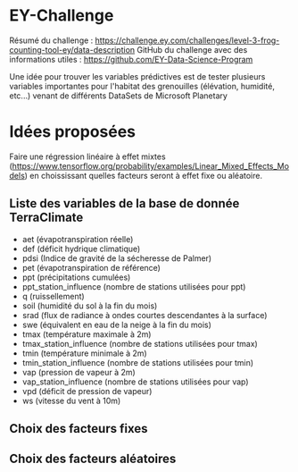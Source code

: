 # EY-Challenge

Résumé du challenge : https://challenge.ey.com/challenges/level-3-frog-counting-tool-ey/data-description
GitHub du challenge avec des informations utiles : https://github.com/EY-Data-Science-Program

Une idée pour trouver les variables prédictives est de tester plusieurs variables importantes pour l'habitat des grenouilles (élévation, humidité, etc...) venant de différents DataSets de Microsoft Planetary

# Idées proposées

Faire une régression linéaire à effet mixtes (https://www.tensorflow.org/probability/examples/Linear_Mixed_Effects_Models) en choississant quelles facteurs seront à effet fixe ou aléatoire.

## Liste des variables de la base de donnée TerraClimate 

- aet (évapotranspiration réelle)
- def (déficit hydrique climatique)
- pdsi (Indice de gravité de la sécheresse de Palmer)
- pet (évapotranspiration de référence)
- ppt (précipitations cumulées)
- ppt_station_influence (nombre de stations utilisées pour ppt)
- q (ruissellement)
- soil (humidité du sol à la fin du mois)
- srad (flux de radiance à ondes courtes descendantes à la surface)
- swe (équivalent en eau de la neige à la fin du mois)
- tmax (température maximale à 2m)
- tmax_station_influence (nombre de stations utilisées pour tmax)
- tmin (température minimale à 2m)
- tmin_station_influence (nombre de stations utilisées pour tmin)
- vap (pression de vapeur à 2m)
- vap_station_influence (nombre de stations utilisées pour vap)
- vpd (déficit de pression de vapeur)
- ws (vitesse du vent à 10m)

## Choix des facteurs fixes



## Choix des facteurs aléatoires
